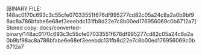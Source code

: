[BINARY FILE: 148ac0170c693c3c55cfe07033551f676df995277cd82c05a24c8a2a0b9bf98ac8a786bfabe6e68ef3eeebdc131fb8d22e7c8b00ed176956069c0b6712a7]
Stored copy: docs/converted-binary/148ac0170c693c3c55cfe07033551f676df995277cd82c05a24c8a2a0b9bf98ac8a786bfabe6e68ef3eeebdc131fb8d22e7c8b00ed176956069c0b6712a7
